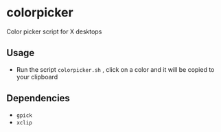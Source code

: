 # colorpicker
Color picker script for X desktops

## Usage
- Run the script `colorpicker.sh` , click on a color and it will be copied to your clipboard

## Dependencies
- `gpick`
- `xclip`
